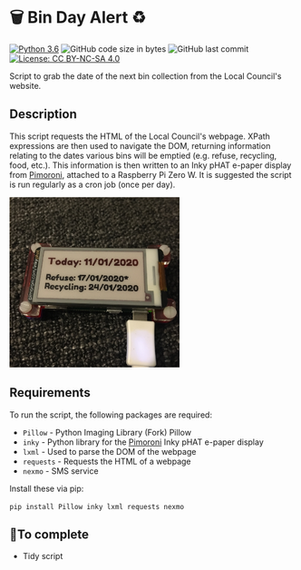 # 🗑 Bin Day Alert ♻️

[![Python 3.6](https://img.shields.io/badge/python-3.6+-blue.svg)](https://www.python.org/downloads/release/python-360/)  ![GitHub code size in bytes](https://img.shields.io/github/languages/code-size/Lynsay/BinDayAlert)  ![GitHub last commit](https://img.shields.io/github/last-commit/Lynsay/BinDayAlert)  [![License: CC BY-NC-SA 4.0](https://img.shields.io/badge/License-CC%20BY--NC--SA%204.0-lightgrey.svg)](https://creativecommons.org/licenses/by-nc-sa/4.0/)

Script to grab the date of the next bin collection from the Local Council's website.

## Description
This script requests the HTML of the Local Council's webpage.  XPath expressions are then used to navigate the DOM, returning information relating to the dates various bins will be emptied (e.g. refuse, recycling, food, etc.).  This information is then written to an Inky pHAT e-paper display from [Pimoroni](https://github.com/pimoroni), attached to a Raspberry Pi Zero W.  It is suggested the script is run regularly as a cron job (once per day).

<img src="BinDayAlert.jpg" alt="Bin Day Alert" title="Bin Day Alert" width="300" height="300" />

## Requirements
To run the script, the following packages are required:

* `Pillow` - Python Imaging Library (Fork) Pillow
* `inky` - Python library for the [Pimoroni](https://github.com/pimoroni) Inky pHAT e-paper display
* `lxml` - Used to parse the DOM of the webpage
* `requests` - Requests the HTML of a webpage
* `nexmo` - SMS service

Install these via pip:

`pip install Pillow inky lxml requests nexmo`

## 🔨To complete
- Tidy script
